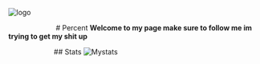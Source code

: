 ![logo](https://cdn.discordapp.com/avatars/1149138392056078368/7077b6b23d0bb97956ad32abdfa535db.png?size=2048)

‎ ‎ ‎ ‎ ‎ ‎ ‎ ‎ ‎ ‎ ‎ ‎ ‎ ‎ ‎ ‎ ‎ ‎ ‎ ‎ ‎ ‎ ‎ ‎ # Percent
**Welcome to my page make sure to follow me im trying to get my shit up**


‎ ‎ ‎ ‎ ‎ ‎ ‎ ‎ ‎ ‎ ‎ ‎ ‎ ‎ ‎ ‎ ‎ ‎ ‎ ‎ ‎ ‎ ‎ ‎## Stats
![Mystats](https://github-readme-stats.vercel.app/api?username=percentt&show_icons=true&theme=radical)
